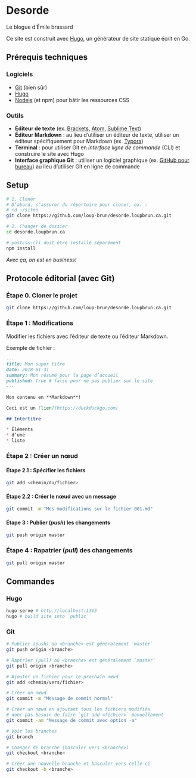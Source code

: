 # Desorde

Le blogue d’Émile brassard

Ce site est construit avec [Hugo](https://gohugo.io/), un générateur de site statique écrit en Go.

## Prérequis techniques

### Logiciels

* [Git](https://git-scm.com/) (bien sûr)
* [Hugo](https://gohugo.io/)
* [Nodejs](https://nodejs.org/fr) (et npm) pour bâtir les ressources CSS

### Outils

* **Éditeur de texte** (ex. [Brackets](http://brackets.io/), [Atom](https://atom.io/), [Sublime Text](http://www.sublimetext.com/))
* **Éditeur Markdown** : au lieu d’utiliser un éditeur de texte, utiliser un éditeur spécifiquement pour Markdown (ex. [Typora](http://www.sublimetext.com/))
* **Terminal** : pour utiliser Git en _interface ligne de commande_ (CLI) et construire le site avec Hugo
* **Interface graphique Git** : utiliser un logiciel graphique (ex. [GitHub pour bureau](https://desktop.github.com/)) au lieu d’utiliser Git en ligne de commande

## Setup

```bash
# 1. Cloner
# D’abord, s’assurer du répertoire pour cloner, ex. :
# cd ~/sites
git clone https://github.com/loup-brun/desorde.loupbrun.ca.git

# 2. Changer de dossier
cd desorde.loupbrun.ca

# postcss-cli doit être installé séparément
npm install 
```

_Avec ça, on est en business!_

## Protocole éditorial (avec Git)

### Étape 0. Cloner le projet  
```bash
git clone https://github.com/loup-brun/desorde.loupbrun.ca.git
```
### Étape 1 : Modifications 

Modifier les fichiers avec l’éditeur de texte ou l’éditeur Markdown.

Exemple de fichier :

```md
---
title: Mon super titre
date: 2018-01-31
summary: Mon résumé pour la page d’accueil
published: true # false pour ne pas publier sur le site 
---

Mon contenu en **Markdown**!

Ceci est un [lien](https://duckduckgo.com)

## Intertitre

* Éléments
* d’une
* liste

```

### Étape 2 : Créer un nœud

#### Étape 2.1 : Spécifier les fichiers
```bash
git add <chemin/du/fichier>
```
#### Étape 2.2 : Créer le nœud avec un message
```bash
git commit -m "Mes modifications sur le fichier 001.md"
```
#### Étape 3 : Publier (_push_) les changements

```bash
git push origin master
```

### Étape 4 : Rapatrier (_pull_) des changements
```bash
git pull origin master
```


## Commandes

### Hugo

```bash
hugo serve # http://localhost:1313
hugo # build site into `public`
```

### Git

```bash
# Publier (push) où <branche> est généralement `master`
git push origin <branche>

# Raptrier (pull) où <branche> est généralement `master`
git pull origin <branche>

# Ajouter un fichier pour le prochain nœud
git add <chemin/vers/fichier>

# Créer un nœud
git commit -m "Message de commit normal"

# Créer un nœud en ajoutant tous les fichiers modifiés
# donc pas besoin de faire `git add <fichier>` manuellement
git commit -am "Message de commit avec option -a"

# Voir les branches
git branch

# Changer de branche (basculer vers <branche>)
git checkout <branche>

# Créer une nouvelle branche et basculer vers celle-ci
git checkout -b <branche>
```

